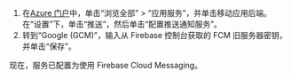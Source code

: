 
1. 在[Azure 门户](https://portal.azure.com/)中，单击“浏览全部” > “应用服务”，并单击移动应用后端。 在“设置”下，单击“推送”，然后单击“配置推送通知服务”。
2. 转到“Google (GCM)”，输入从 Firebase 控制台获取的 FCM 旧服务器密钥，并单击“保存”。

现在，服务已配置为使用 Firebase Cloud Messaging。

<!-- URLs. -->

<!-- images -->
